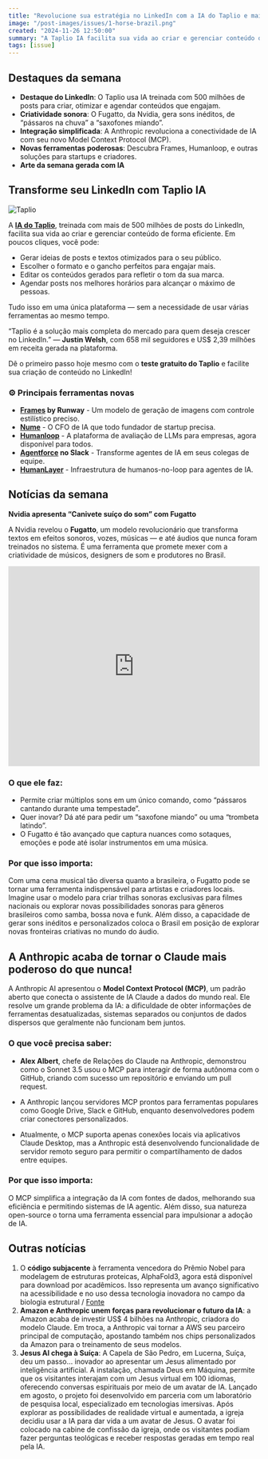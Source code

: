 ```yaml
---
title: "Revolucione sua estratégia no LinkedIn com a IA do Taplio e mais"
image: "/post-images/issues/1-horse-brazil.png"
created: "2024-11-26 12:50:00"
summary: "A Taplio IA facilita sua vida ao criar e gerenciar conteúdo de forma eficiente para LinkedIn"
tags: [issue]
---
```


## Destaques da semana

- **Destaque do LinkedIn**: O Taplio usa IA treinada com 500 milhões de posts para criar, otimizar e agendar conteúdos que engajam.
- **Criatividade sonora**: O Fugatto, da Nvidia, gera sons inéditos, de “pássaros na chuva” a “saxofones miando”.
- **Integração simplificada**: A Anthropic revoluciona a conectividade de IA com seu novo Model Context Protocol (MCP).
- **Novas ferramentas poderosas**: Descubra Frames, Humanloop, e outras soluções para startups e criadores.
- **Arte da semana gerada com IA**

## Transforme seu LinkedIn com Taplio IA

![Taplio](/post-images/taplio.png)

A **[IA do Taplio](https://taplio.com/)**, treinada com mais de 500 milhões de posts do LinkedIn, facilita sua vida ao criar e gerenciar conteúdo de forma eficiente. Em poucos cliques, você pode:

- Gerar ideias de posts e textos otimizados para o seu público.
- Escolher o formato e o gancho perfeitos para engajar mais.
- Editar os conteúdos gerados para refletir o tom da sua marca.
- Agendar posts nos melhores horários para alcançar o máximo de pessoas.

Tudo isso em uma única plataforma — sem a necessidade de usar várias ferramentas ao mesmo tempo.

“Taplio é a solução mais completa do mercado para quem deseja crescer no LinkedIn.” — **Justin Welsh**, com 658 mil seguidores e US$ 2,39 milhões em receita gerada na plataforma.

Dê o primeiro passo hoje mesmo com o **teste gratuito do Taplio** e facilite sua criação de conteúdo no LinkedIn!

### ⚙️ Principais ferramentas novas

- **[Frames](https://runwayml-com.translate.goog/research/introducing-frames?_x_tr_sl=en&_x_tr_tl=pt&_x_tr_hl=en&_x_tr_pto=wapp&_x_tr_hist=true) by Runway** - Um modelo de geração de imagens com controle estilístico preciso.
- **[Nume](https://www.nume.finance/)** - O CFO de IA que todo fundador de startup precisa.
- **[Humanloop](https://humanloop.com/)** - A plataforma de avaliação de LLMs para empresas, agora disponível para todos.
- **[Agentforce](https://www.salesforce.com/slack/agentforce/) no Slack** - Transforme agentes de IA em seus colegas de equipe.
- **[HumanLayer](https://www.humanlayer.dev/)** - Infraestrutura de humanos-no-loop para agentes de IA.

## Notícias da semana

**Nvidia apresenta “Canivete suíço do som” com Fugatto**

A Nvidia revelou o **Fugatto**, um modelo revolucionário que transforma textos em efeitos sonoros, vozes, músicas — e até áudios que nunca foram treinados no sistema. É uma ferramenta que promete mexer com a criatividade de músicos, designers de som e produtores no Brasil.

<iframe width="100%" height="400" src="https://www.youtube.com/embed/qj1Sp8He6e4?si=v8eiW0J05ThSNN55" title="YouTube video player" frameborder="0" allow="accelerometer; autoplay; clipboard-write; encrypted-media; gyroscope; picture-in-picture; web-share" referrerpolicy="strict-origin-when-cross-origin" allowfullscreen></iframe>

### O que ele faz:

- Permite criar múltiplos sons em um único comando, como “pássaros cantando durante uma tempestade”.
- Quer inovar? Dá até para pedir um “saxofone miando” ou uma “trombeta latindo”.
- O Fugatto é tão avançado que captura nuances como sotaques, emoções e pode até isolar instrumentos em uma música.

### Por que isso importa:

Com uma cena musical tão diversa quanto a brasileira, o Fugatto pode se tornar uma ferramenta indispensável para artistas e criadores locais. Imagine usar o modelo para criar trilhas sonoras exclusivas para filmes nacionais ou explorar novas possibilidades sonoras para gêneros brasileiros como samba, bossa nova e funk. Além disso, a capacidade de gerar sons inéditos e personalizados coloca o Brasil em posição de explorar novas fronteiras criativas no mundo do áudio.

## A Anthropic acaba de tornar o Claude mais poderoso do que nunca!

A Anthropic AI apresentou o **Model Context Protocol (MCP)**, um padrão aberto que conecta o assistente de IA Claude a dados do mundo real.
Ele resolve um grande problema da IA: a dificuldade de obter informações de ferramentas desatualizadas,
sistemas separados ou conjuntos de dados dispersos que geralmente não funcionam bem juntos.

### O que você precisa saber:

- **Alex Albert**, chefe de Relações do Claude na Anthropic, demonstrou como o Sonnet 3.5 usou o MCP para interagir de forma autônoma com o GitHub, criando com sucesso um repositório e enviando um pull request.

- A Anthropic lançou servidores MCP prontos para ferramentas populares como Google Drive, Slack e GitHub, enquanto desenvolvedores podem criar conectores personalizados.

- Atualmente, o MCP suporta apenas conexões locais via aplicativos Claude Desktop, mas a Anthropic está desenvolvendo funcionalidade de servidor remoto seguro para permitir o compartilhamento de dados entre equipes.

### Por que isso importa:

O MCP simplifica a integração da IA com fontes de dados, melhorando sua eficiência e permitindo sistemas de IA agentic. Além disso, sua natureza open-source o torna uma ferramenta essencial para impulsionar a adoção de IA.

## Outras notícias

1. O **código subjacente** à ferramenta vencedora do Prêmio Nobel para modelagem de estruturas proteicas, AlphaFold3, agora está disponível para download por acadêmicos.
   Isso representa um avanço significativo na acessibilidade e no uso dessa tecnologia inovadora no campo da biologia estrutural / [Fonte](https://www.nature.com/articles/d41586-024-03708-4)
2. **Amazon e Anthropic unem forças para revolucionar o futuro da IA**: a Amazon acaba de investir US$ 4 bilhões na Anthropic, criadora do modelo Claude. Em troca, a Anthropic vai tornar a AWS seu parceiro principal de computação, apostando também nos chips personalizados da Amazon para o treinamento de seus modelos.
3. **Jesus AI chega à Suíça**: A Capela de São Pedro, em Lucerna, Suíça, deu um passo… inovador ao apresentar um Jesus alimentado por inteligência artificial. A instalação, chamada Deus em Máquina, permite que os visitantes interajam com um Jesus virtual em 100 idiomas, oferecendo conversas espirituais por meio de um avatar de IA.
   Lançado em agosto, o projeto foi desenvolvido em parceria com um laboratório de pesquisa local, especializado em tecnologias imersivas. Após explorar as possibilidades de realidade virtual e aumentada, a igreja decidiu usar a IA para dar vida a um avatar de Jesus.
   O avatar foi colocado na cabine de confissão da igreja, onde os visitantes podiam fazer perguntas teológicas e receber respostas geradas em tempo real pela IA.
